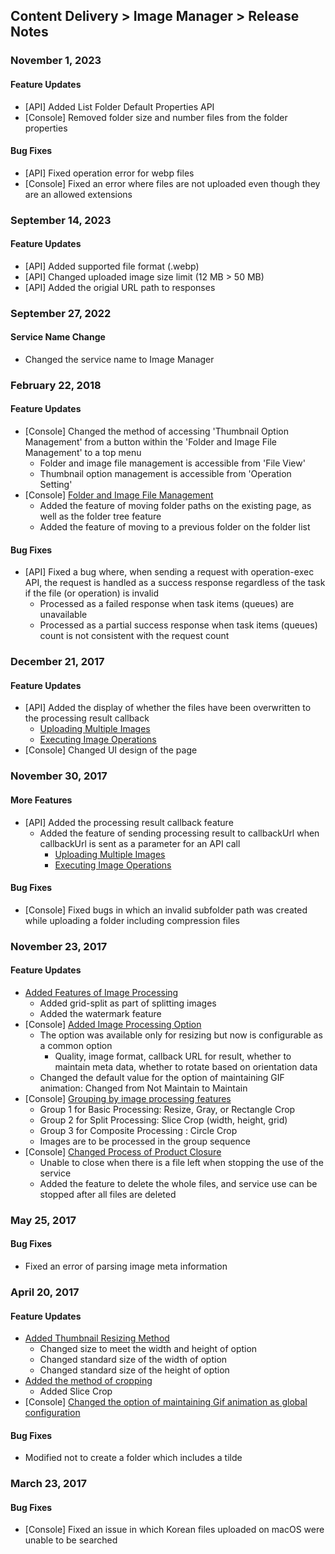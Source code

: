 ## Content Delivery > Image Manager > Release Notes

### November 1, 2023
#### Feature Updates
* [API] Added List Folder Default Properties API
* [Console] Removed folder size and number files from the folder properties
#### Bug Fixes
* [API] Fixed operation error for webp files
* [Console] Fixed an error where files are not uploaded even though they are an allowed extensions

### September 14, 2023
#### Feature Updates
* [API] Added supported file format (.webp)
* [API] Changed uploaded image size limit (12 MB > 50 MB)
* [API] Added the origial URL path to responses

### September 27, 2022
#### Service Name Change
* Changed the service name to Image Manager

### February 22, 2018
#### Feature Updates
* [Console] Changed the method of accessing 'Thumbnail Option Management' from a button within the 'Folder and Image File Management' to a top menu
	* Folder and image file management is accessible from 'File View'
	* Thumbnail option management is accessible from 'Operation Setting'
* [Console] [Folder and Image File Management](./console-guide/#_1)
	* Added the feature of moving folder paths on the existing page, as well as the folder tree feature
	* Added the feature of moving to a previous folder on the folder list

#### Bug Fixes
* [API] Fixed a bug where, when sending a request with operation-exec API, the request is handled as a success response regardless of the task if the file (or operation) is invalid
	* Processed as a failed response when task items (queues) are unavailable
	* Processed as a partial success response when task items (queues) count is not consistent with the request count

### December 21, 2017
#### Feature Updates
* [API] Added the display of whether the files have been overwritten to the processing result callback
	* [Uploading Multiple Images](./api-guide/#_16)
	* [Executing Image Operations](./api-guide/#_37)
* [Console] Changed UI design of the page

### November 30, 2017
#### More Features
* [API] Added the processing result callback feature
	* Added the feature of sending processing result to callbackUrl when callbackUrl is sent as a parameter for an API call
		* [Uploading Multiple Images](./api-guide/#_16)
		* [Executing Image Operations](./api-guide/#_37)

#### Bug Fixes
* [Console] Fixed bugs in which an invalid subfolder path was created while uploading a folder including compression files

### November 23, 2017
#### Feature Updates
* [Added Features of Image Processing](./api-guide/#_25)
	* Added grid-split as part of splitting images
	* Added the watermark feature
* [Console] [Added Image Processing Option](./console-guide/#_10)
	* The option was available only for resizing but now is configurable as a common option
		* Quality, image format, callback URL for result, whether to maintain meta data, whether to rotate based on orientation data
	* Changed the default value for the option of maintaining GIF animation: Changed from Not Maintain to Maintain
* [Console] [Grouping by image processing features](./console-guide/#_10)
	* Group 1 for Basic Processing: Resize, Gray, or Rectangle Crop
	* Group 2 for Split Processing: Slice Crop (width, height, grid)
	* Group 3 for Composite Processing : Circle Crop
	* Images are to be processed in the group sequence
* [Console] [Changed Process of Product Closure](./console-guide/#_8)
	* Unable to close when there is a file left when stopping the use of the service
	* Added the feature to delete the whole files, and service use can be stopped after all files are deleted

### May 25, 2017
#### Bug Fixes
* Fixed an error of parsing image meta information

### April 20, 2017
#### Feature Updates
* [Added Thumbnail Resizing Method](./console-guide/#_10)
	* Changed size to meet the width and height of option
	* Changed standard size of the width of option
	* Changed standard size of the height of option
* [Added the method of cropping](./console-guide/#_10)
	* Added Slice Crop
* [Console] [Changed the option of maintaining Gif animation as global configuration](./console-guide/#_10)

#### Bug Fixes
* Modified not to create a folder which includes a tilde

### March 23, 2017
#### Bug Fixes
* [Console] Fixed an issue in which Korean files uploaded on macOS were unable to be searched 
